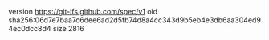 version https://git-lfs.github.com/spec/v1
oid sha256:06d7e7baa7c6dee6ad2d5fb74d8a4cc343d9b5eb4e3db6aa304ed94ec0dcc8d4
size 2816
